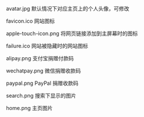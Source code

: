 avatar.jpg 默认情况下对应主页上的个人头像，可修改

favicon.ico 网站图标

apple-touch-icon.png 将网页链接添加到主屏幕时的图标

failure.ico 网站被隐藏时的网站图标

alipay.png 支付宝捐赠付款码

wechatpay.png 微信捐赠收款码

paypal.png PayPal 捐赠收款码

search.png 搜索下显示的图片

home.png 主页图片